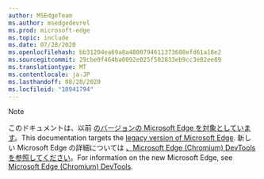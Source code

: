 ```yaml
---
author: MSEdgeTeam
ms.author: msedgedevrel
ms.prod: microsoft-edge
ms.topic: include
ms.date: 07/28/2020
ms.openlocfilehash: bb31204ea69a8a4800794611373608efd61a18e2
ms.sourcegitcommit: 29cbe0f464ba0092e025f502833eb9cc3e02ee89
ms.translationtype: MT
ms.contentlocale: ja-JP
ms.lasthandoff: 08/20/2020
ms.locfileid: "10941794"
---
```

> [!NOTE]
> <span data-ttu-id="cb7fd-101">このドキュメントは、以前 [のバージョンの Microsoft Edge を対象としています][MicrosoftSupport44533505]。</span><span class="sxs-lookup"><span data-stu-id="cb7fd-101">This documentation targets the [legacy version of Microsoft Edge][MicrosoftSupport44533505].</span></span>  <span data-ttu-id="cb7fd-102">新しい Microsoft Edge の詳細については [、Microsoft Edge (Chromium) DevTools を参照してください][DevtoolsGuideChromium]。</span><span class="sxs-lookup"><span data-stu-id="cb7fd-102">For information on the new Microsoft Edge, see [Microsoft Edge (Chromium) DevTools][DevtoolsGuideChromium].</span></span>  

<!-- links -->  

[DevtoolsGuideChromium]: /microsoft-edge/devtools-guide-chromium "Microsoft Edge (Chromium) 開発者ツール |Microsoft ドキュメント"  

[MicrosoftSupport44533505]: https://support.microsoft.com/help/4533505 "Microsoft Edge レガシとは"  

